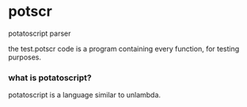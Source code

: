 # potscr
potatoscript parser

the test.potscr code is a program containing every function, for testing purposes.

### what is potatoscript?

potatoscript is a language similar to unlambda.